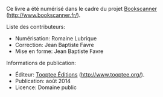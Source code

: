 Ce livre a été numérisé dans le cadre du projet [Bookscanner](http://www.bookscanner.fr/) (http://www.bookscanner.fr/).

Liste des contributeurs:

* Numérisation: Romaine Lubrique
* Correction: Jean Baptiste Favre
* Mise en forme: Jean Baptiste Favre

Informations de publication:

* Éditeur: [Tooptee Éditions](http://www.tooptee.org/) (http://www.tooptee.org/).
* Publication: août 2014
* Licence: Domaine public

